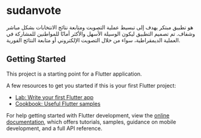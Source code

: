 # sudanvote

هو تطبيق مبتكر يهدف إلى تبسيط عملية التصويت ومتابعة نتائج الانتخابات بشكل مباشر وشفاف. تم تصميم التطبيق ليكون الوسيلة الأسهل والأكثر أمانًا للمواطنين للمشاركة في العملية الديمقراطية، سواء من خلال التصويت الإلكتروني أو متابعة النتائج الفورية.

## Getting Started

This project is a starting point for a Flutter application.

A few resources to get you started if this is your first Flutter project:

- [Lab: Write your first Flutter app](https://docs.flutter.dev/get-started/codelab)
- [Cookbook: Useful Flutter samples](https://docs.flutter.dev/cookbook)

For help getting started with Flutter development, view the
[online documentation](https://docs.flutter.dev/), which offers tutorials,
samples, guidance on mobile development, and a full API reference.
